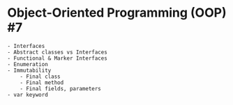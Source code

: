 # Object-Oriented Programming (OOP) #7

    - Interfaces
    - Abstract classes vs Interfaces
    - Functional & Marker Interfaces
    - Enumeration
    - Immutability
        - Final class
        - Final method
        - Final fields, parameters
    - var keyword
